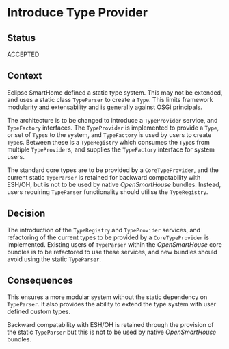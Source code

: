 # Introduce Type Provider

## Status

ACCEPTED

## Context

Eclipse SmartHome defined a static type system. This may not be extended, and uses a static class `TypeParser` to create a `Type`. This limits framework modularity and extensability and is generally against OSGi principals.

The architecture is to be changed to introduce a `TypeProvider` service, and `TypeFactory` interfaces. The `TypeProvider` is implemented to provide a `Type`, or set of `Type`s to the system, and `TypeFactory` is used by users to create `Type`s. Between these is a `TypeRegistry` which consumes the `Type`s from multiple `TypeProvider`s, and supplies the `TypeFactory` interface for system users.

The standard core types are to be provided by a `CoreTypeProvider`, and the current static `TypeParser` is retained for backward compatability with ESH/OH, but is not to be used by native _OpenSmartHouse_ bundles. Instead, users requiring `TypeParser` functionality should utilise the `TypeRegistry`.

## Decision

The introduction of the `TypeRegistry` and `TypeProvider` services, and refactoring of the current types to be provided by a `CoreTypeProvider` is implemented. Existing users of `TypeParser` within the _OpenSmartHouse_ core bundles is to be refactored to use these services, and new bundles should avoid using the static `TypeParser`.

## Consequences

This ensures a more modular system without the static dependency on `TypeParser`. It also provides the ability to extend the type system with user defined custom types.

Backward compatability with ESH/OH is retained through the provision of the static `TypeParser` but this is not to be used by native _OpenSmartHouse_ bundles.

